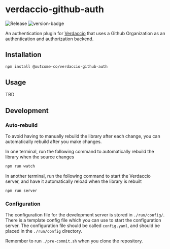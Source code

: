 # verdaccio-github-auth
![Release](https://github.com/outcome-co/verdaccio-github-auth/workflows/Release/badge.svg?branch=v1.1.1) 
![version-badge](https://img.shields.io/badge/version-1.2.2-brightgreen)

An authentication plugin for [Verdaccio](https://verdaccio.org) that uses a Github Organization as an authentication and authorization backend.

## Installation

```sh
npm install @outcome-co/verdaccio-github-auth
```

## Usage

TBD

## Development

### Auto-rebuild
To avoid having to manually rebuild the library after each change, you can automatically rebuild after you make changes.

In one terminal, run the following command to automatically rebuild the library when the source changes
```sh
npm run watch
```

In another terminal, run the following command to start the Verdaccio server, and have it automatically reload when the library is rebuilt
```sh
npm run server
```

### Configuration
The configuration file for the development server is stored in `./run/config/`. There is a template config file which you can use to start the configuration server. The configuration file should be called `config.yaml`, and should be placed in the `./run/config` directory.


Remember to run `./pre-commit.sh` when you clone the repository.

